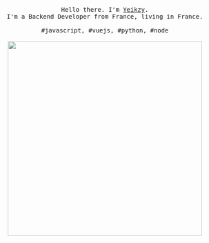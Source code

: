 <p align="center">
  <br>
  <br>
  <br>
  <samp>Hello there. I'm <a href="https://twitter.com/yeikzy">Yeikzy</a>.<br> I'm a Backend Developer from France, living in France.<br><br>#javascript, #vuejs, #python, #node</samp>
  <br>
  <br>
  <img src="https://github.com/Yeikzy/ReadmeSave/blob/main/.github/workflows/Reiki2-removebg-preview.png" width="450" />
</p>
